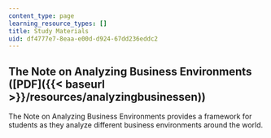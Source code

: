 ```yaml
---
content_type: page
learning_resource_types: []
title: Study Materials
uid: df4777e7-8eaa-e00d-d924-67dd236eddc2
---
```


The Note on Analyzing Business Environments ([PDF]({{< baseurl >}}/resources/analyzingbusinessen))
--------------------------------------------------------------------------------------------------

The Note on Analyzing Business Environments provides a framework for students as they analyze different business environments around the world.